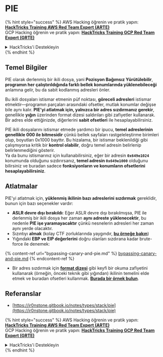 # PIE

{% hint style="success" %}
AWS Hacking öğrenin ve pratik yapın:<img src="/.gitbook/assets/arte.png" alt="" data-size="line">[**HackTricks Training AWS Red Team Expert (ARTE)**](https://training.hacktricks.xyz/courses/arte)<img src="/.gitbook/assets/arte.png" alt="" data-size="line">\
GCP Hacking öğrenin ve pratik yapın: <img src="/.gitbook/assets/grte.png" alt="" data-size="line">[**HackTricks Training GCP Red Team Expert (GRTE)**<img src="/.gitbook/assets/grte.png" alt="" data-size="line">](https://training.hacktricks.xyz/courses/grte)

<details>

<summary>HackTricks'i Destekleyin</summary>

* [**abonelik planlarını**](https://github.com/sponsors/carlospolop) kontrol edin!
* **💬 [**Discord grubuna**](https://discord.gg/hRep4RUj7f) veya [**telegram grubuna**](https://t.me/peass) katılın ya da **Twitter'da** 🐦 [**@hacktricks\_live**](https://twitter.com/hacktricks\_live)** bizi takip edin.**
* **Hacking ipuçlarını paylaşmak için** [**HackTricks**](https://github.com/carlospolop/hacktricks) ve [**HackTricks Cloud**](https://github.com/carlospolop/hacktricks-cloud) github reposuna PR gönderin.

</details>
{% endhint %}

## Temel Bilgiler

PIE olarak derlenmiş bir ikili dosya, yani **Pozisyon Bağımsız Yürütülebilir**, **programın her çalıştırıldığında farklı bellek konumlarında yüklenebileceği** anlamına gelir, bu da sabit kodlanmış adresleri önler.

Bu ikili dosyaları istismar etmenin püf noktası, **göreceli adresleri** istismar etmektir—programın parçaları arasındaki ofsetler, mutlak konumlar değişse bile aynı kalır. **PIE'yi atlatmak için, yalnızca bir adres sızdırmanız gerekir**, genellikle **yığın** üzerinden format dizesi saldırıları gibi zafiyetler kullanarak. Bir adres elde ettiğinizde, diğerlerini **sabit ofsetleri** ile hesaplayabilirsiniz.

PIE ikili dosyalarını istismar etmede yardımcı bir ipucu, **temel adreslerinin genellikle 000 ile bitmesidir** çünkü bellek sayfaları rastgeleleştirme birimleri olup, boyutları 0x1000 bayttır. Bu hizalama, bir istismar beklenildiği gibi çalışmıyorsa kritik bir **kontrol olabilir**, doğru temel adresin belirlenip belirlenmediğini gösterir.\
Ya da bunu istismarınız için kullanabilirsiniz, eğer bir adresin **`0x649e1024`** konumunda olduğunu sızdırırsanız, **temel adresin `0x649e1000`** olduğunu bilirsiniz ve buradan sadece **fonksiyonların ve konumların ofsetlerini hesaplayabilirsiniz**.

## Atlatmalar

PIE'yi atlatmak için, **yüklenmiş ikilinin bazı adreslerini sızdırmak** gereklidir, bunun için bazı seçenekler vardır:

* **ASLR devre dışı bırakıldı**: Eğer ASLR devre dışı bırakılmışsa, PIE ile derlenmiş bir ikili dosya her zaman **aynı adreste yüklenecektir**, bu nedenle **PIE işe yaramayacaktır** çünkü nesnelerin adresleri her zaman aynı yerde olacaktır.
* Sızıntıyı **almak** (kolay CTF zorluklarında yaygındır, [**bu örneğe bakın**](https://ir0nstone.gitbook.io/notes/types/stack/pie/pie-exploit))
* Yığındaki **EBP ve EIP değerlerini** doğru olanları sızdırana kadar brute-force ile denemek:

{% content-ref url="bypassing-canary-and-pie.md" %}
[bypassing-canary-and-pie.md](bypassing-canary-and-pie.md)
{% endcontent-ref %}

* Bir adres sızdırmak için [**format dizesi**](../../format-strings/) gibi keyfi bir okuma zafiyetini kullanarak (örneğin, önceki teknik gibi yığından) ikilinin temelini elde etmek ve buradan ofsetleri kullanmak. [**Burada bir örnek bulun**](https://ir0nstone.gitbook.io/notes/types/stack/pie/pie-bypass).

## Referanslar

* [https://ir0nstone.gitbook.io/notes/types/stack/pie](https://ir0nstone.gitbook.io/notes/types/stack/pie)

{% hint style="success" %}
AWS Hacking öğrenin ve pratik yapın:<img src="/.gitbook/assets/arte.png" alt="" data-size="line">[**HackTricks Training AWS Red Team Expert (ARTE)**](https://training.hacktricks.xyz/courses/arte)<img src="/.gitbook/assets/arte.png" alt="" data-size="line">\
GCP Hacking öğrenin ve pratik yapın: <img src="/.gitbook/assets/grte.png" alt="" data-size="line">[**HackTricks Training GCP Red Team Expert (GRTE)**<img src="/.gitbook/assets/grte.png" alt="" data-size="line">](https://training.hacktricks.xyz/courses/grte)

<details>

<summary>HackTricks'i Destekleyin</summary>

* [**abonelik planlarını**](https://github.com/sponsors/carlospolop) kontrol edin!
* **💬 [**Discord grubuna**](https://discord.gg/hRep4RUj7f) veya [**telegram grubuna**](https://t.me/peass) katılın ya da **Twitter'da** 🐦 [**@hacktricks\_live**](https://twitter.com/hacktricks\_live)** bizi takip edin.**
* **Hacking ipuçlarını paylaşmak için** [**HackTricks**](https://github.com/carlospolop/hacktricks) ve [**HackTricks Cloud**](https://github.com/carlospolop/hacktricks-cloud) github reposuna PR gönderin.

</details>
{% endhint %}
